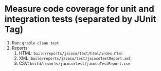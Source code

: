 # Measure code coverage for unit and integration tests (separated by JUnit Tag)

1. Run: `gradle clean test`
2. Reports:
    1. HTML: `build/reports/jacoco/test/html/index.html`
    2. XML:  `build/reports/jacoco/test/jacocoTestReport.xml`
    3. CSV:  `build/reports/jacoco/test/jacocoTestReport.csv`
